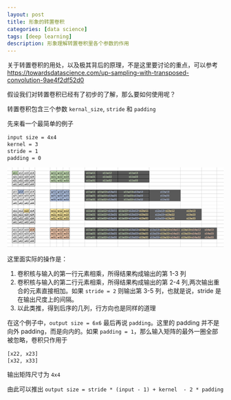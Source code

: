 ```yaml
---
layout: post
title: 形象的转置卷积
categories: [data science]
tags: [deep learning]
description: 形象理解转置卷积里各个参数的作用
---
```


关于转置卷积的用处，以及极其背后的原理，不是这里要讨论的重点，可以参考 https://towardsdatascience.com/up-sampling-with-transposed-convolution-9ae4f2df52d0

假设我们对转置卷积已经有了初步的了解，那么要如何使用呢？

转置卷积包含三个参数 ```kernal_size```, ```stride``` 和 ```padding```

先来看一个最简单的例子
	
	input size = 4x4
	kernel = 3
	stride = 1
	padding = 0
	
<img src="/images/2018-08-13-Transposed-convolution/deconv1.png" width="600px"/>

这里面实际的操作是：

1. 卷积核与输入的第一行元素相乘，所得结果构成输出的第 1-3 列
2. 卷积核与输入的第二行元素相乘，所得结果构成输出的第 2-4 列,两次输出重合的元素直接相加。如果 ```stride = 2``` 则输出第 3-5 列，也就是说，stride 是在输出尺度上的间隔。
3. 以此类推，得到后序的几列，行方向也是同样的道理

在这个例子中，```output size = 6x6```
最后再说 ```padding```。这里的 padding 并不是向外 padding，而是向内的。如果 ```padding = 1```，那么输入矩阵的最外一圈全部被忽略，卷积只作用于

	[x22, x23]
	[x32, x33]
	
输出矩阵尺寸为 ```4x4```

由此可以推出
```output size = stride * (input - 1) + kernel  - 2 * padding```
	